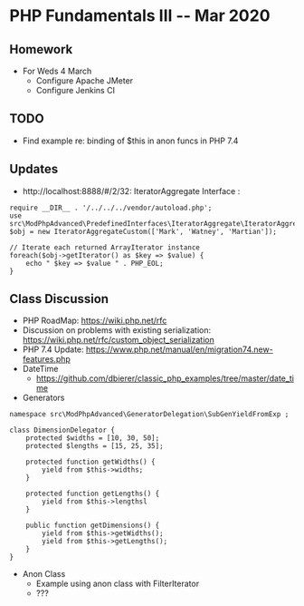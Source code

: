 # PHP Fundamentals III -- Mar 2020
## Homework
* For Weds 4 March
  * Configure Apache JMeter
  * Configure Jenkins CI

## TODO
* Find example re: binding of $this in anon funcs in PHP 7.4

## Updates
* http://localhost:8888/#/2/32: IteratorAggregate Interface : 
```
require __DIR__ . '/../../../vendor/autoload.php';
use src\ModPhpAdvanced\PredefinedInterfaces\IteratorAggregate\IteratorAggregateCustom;	
$obj = new IteratorAggregateCustom(['Mark', 'Watney', 'Martian']);

// Iterate each returned ArrayIterator instance
foreach($obj->getIterator() as $key => $value) {
    echo " $key => $value " . PHP_EOL;
}
```

## Class Discussion
* PHP RoadMap: https://wiki.php.net/rfc
* Discussion on problems with existing serialization: https://wiki.php.net/rfc/custom_object_serialization
* PHP 7.4 Update: https://www.php.net/manual/en/migration74.new-features.php
* DateTime
  * https://github.com/dbierer/classic_php_examples/tree/master/date_time
* Generators
```
namespace src\ModPhpAdvanced\GeneratorDelegation\SubGenYieldFromExp ;
 
class DimensionDelegator {
    protected $widths = [10, 30, 50];
    protected $lengths = [15, 25, 35];
 
    protected function getWidths() {
        yield from $this->widths;
    }
 
    protected function getLengths() {
        yield from $this->lengthsl
    }
 
    public function getDimensions() {
        yield from $this->getWidths();
        yield from $this->getLengths();
    }
}
```
* Anon Class
  * Example using anon class with FilterIterator
  * ???
  
